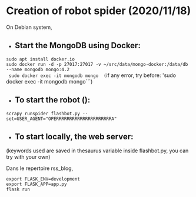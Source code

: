 # Creation of robot spider (2020/11/18)

On Debian system,

* ## Start the MongoDB using Docker:

``` sudo apt install docker.io ```  
``` sudo docker run -d -p 27017:27017 -v ~/src/data/mongo-docker:/data/db --name mongodb mongo:4.2 ```  
``` sudo docker exec -it mongodb mongo  (```if any error, try before: 'sudo docker exec -it mongodb mongo```)


* ## To start the robot (): 
```
scrapy runspider flashbot.py --set=USER_AGENT="OPERRRRRRRRRRRRRRRRRRRRRA"
```

* ## To start locally, the web server:
(keywords used are saved in thesaurus variable inside flashbot.py, you can try with your own)

Dans le repertoire rss_blog,
```
export FLASK_ENV=development  
export FLASK_APP=app.py  
flask run  
```
